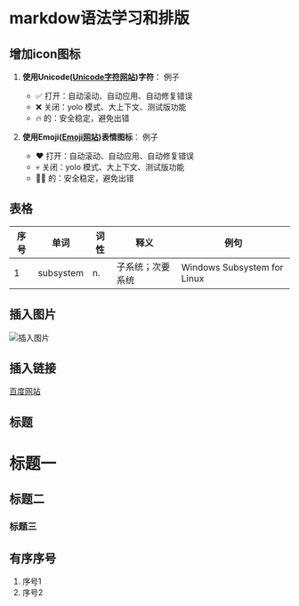 # markdow语法学习和排版

## 增加icon图标
1. **使用Unicode([Unicode字符网站](https://emojipedia.org/))字符**：
    例子
   * ✅ 打开：自动滚动、自动应用、自动修复错误
   * ❌ 关闭：yolo 模式、大上下文、测试版功能
   * 🔥 的：安全稳定，避免出错
  
2. **使用Emoji([Emoji网站](https://emojipedia.org/))表情图标**：
    例子
   * ❤️ 打开：自动滚动、自动应用、自动修复错误
   * 💀 关闭：yolo 模式、大上下文、测试版功能
   * 🧛‍♂️ 的：安全稳定，避免出错
## 表格

| 序号 | 单词      | 词性  | 释义                      | 例句                                  |
| ---- | --------- | ----- | ------------------------- | ------------------------------------- |
| 1    | subsystem | n.    | 子系统；次要系统          | Windows Subsystem for Linux           |

## 插入图片
![插入图片](https://cdn.nlark.com/yuque/0/2025/png/2488285/1753828588876-4f3a376b-badb-4431-bfa0-0bb9818cee81.png?x-oss-process=image%2Fformat%2Cwebp)
## 插入链接
[百度网站](https://www.baidu.com)
## 标题
# 标题一
## 标题二
### 标题三
## 有序序号
1. 序号1
2. 序号2